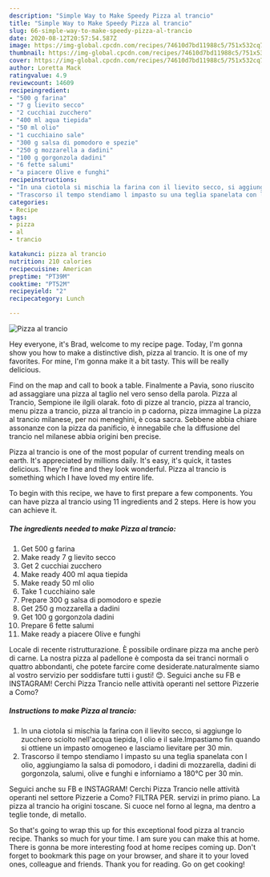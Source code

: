 ```yaml
---
description: "Simple Way to Make Speedy Pizza al trancio"
title: "Simple Way to Make Speedy Pizza al trancio"
slug: 66-simple-way-to-make-speedy-pizza-al-trancio
date: 2020-08-12T20:57:54.587Z
image: https://img-global.cpcdn.com/recipes/74610d7bd11988c5/751x532cq70/pizza-al-trancio-recipe-main-photo.jpg
thumbnail: https://img-global.cpcdn.com/recipes/74610d7bd11988c5/751x532cq70/pizza-al-trancio-recipe-main-photo.jpg
cover: https://img-global.cpcdn.com/recipes/74610d7bd11988c5/751x532cq70/pizza-al-trancio-recipe-main-photo.jpg
author: Loretta Mack
ratingvalue: 4.9
reviewcount: 14609
recipeingredient:
- "500 g farina"
- "7 g lievito secco"
- "2 cucchiai zucchero"
- "400 ml aqua tiepida"
- "50 ml olio"
- "1 cucchiaino sale"
- "300 g salsa di pomodoro e spezie"
- "250 g mozzarella a dadini"
- "100 g gorgonzola dadini"
- "6 fette salumi"
- "a piacere Olive e funghi"
recipeinstructions:
- "In una ciotola si mischia la farina con il lievito secco, si aggiunge lo zucchero sciolto nell&#39;acqua tiepida, l olio e il sale.Impastiamo fin quando si ottiene un impasto omogeneo e lasciamo lievitare per 30 min."
- "Trascorso il tempo stendiamo l impasto su una teglia spanelata con l olio, aggiungiamo la salsa di pomodoro, i dadini di mozzarella, dadini di gorgonzola, salumi, olive e funghi e inforniamo a 180°C per 30 min."
categories:
- Recipe
tags:
- pizza
- al
- trancio

katakunci: pizza al trancio 
nutrition: 210 calories
recipecuisine: American
preptime: "PT39M"
cooktime: "PT52M"
recipeyield: "2"
recipecategory: Lunch

---
```



![Pizza al trancio](https://img-global.cpcdn.com/recipes/74610d7bd11988c5/751x532cq70/pizza-al-trancio-recipe-main-photo.jpg)

Hey everyone, it's Brad, welcome to my recipe page. Today, I'm gonna show you how to make a distinctive dish, pizza al trancio. It is one of my favorites. For mine, I'm gonna make it a bit tasty. This will be really delicious.

Find on the map and call to book a table. Finalmente a Pavia, sono riuscito ad assaggiare una pizza al taglio nel vero senso della parola. Pizza al Trancio, Sempione ile ilgili olarak. foto di pizze al trancio, pizza al trancio, menu pizza a trancio, pizza al trancio in p cadorna, pizza immagine La pizza al trancio milanese, per noi meneghini, è cosa sacra. Sebbene abbia chiare assonanze con la pizza da panificio, è innegabile che la diffusione del trancio nel milanese abbia origini ben precise.

Pizza al trancio is one of the most popular of current trending meals on earth. It's appreciated by millions daily. It's easy, it's quick, it tastes delicious. They're fine and they look wonderful. Pizza al trancio is something which I have loved my entire life.


To begin with this recipe, we have to first prepare a few components. You can have pizza al trancio using 11 ingredients and 2 steps. Here is how you can achieve it.

<!--inarticleads1-->

##### The ingredients needed to make Pizza al trancio:

1. Get 500 g farina
1. Make ready 7 g lievito secco
1. Get 2 cucchiai zucchero
1. Make ready 400 ml aqua tiepida
1. Make ready 50 ml olio
1. Take 1 cucchiaino sale
1. Prepare 300 g salsa di pomodoro e spezie
1. Get 250 g mozzarella a dadini
1. Get 100 g gorgonzola dadini
1. Prepare 6 fette salumi
1. Make ready a piacere Olive e funghi


Locale di recente ristrutturazione. È possibile ordinare pizza ma anche però di carne. La nostra pizza al padellone è composta da sei tranci normali o quattro abbondanti, che potete farcire come desiderate.naturalmente siamo al vostro servizio per soddisfare tutti i gusti! 😊. Seguici anche su FB e INSTAGRAM! Cerchi Pizza Trancio nelle attività operanti nel settore Pizzerie a Como? 

<!--inarticleads2-->

##### Instructions to make Pizza al trancio:

1. In una ciotola si mischia la farina con il lievito secco, si aggiunge lo zucchero sciolto nell&#39;acqua tiepida, l olio e il sale.Impastiamo fin quando si ottiene un impasto omogeneo e lasciamo lievitare per 30 min.
1. Trascorso il tempo stendiamo l impasto su una teglia spanelata con l olio, aggiungiamo la salsa di pomodoro, i dadini di mozzarella, dadini di gorgonzola, salumi, olive e funghi e inforniamo a 180°C per 30 min.


Seguici anche su FB e INSTAGRAM! Cerchi Pizza Trancio nelle attività operanti nel settore Pizzerie a Como? FILTRA PER. servizi in primo piano. La pizza al trancio ha origini toscane. Si cuoce nel forno al legna, ma dentro a teglie tonde, di metallo. 

So that's going to wrap this up for this exceptional food pizza al trancio recipe. Thanks so much for your time. I am sure you can make this at home. There is gonna be more interesting food at home recipes coming up. Don't forget to bookmark this page on your browser, and share it to your loved ones, colleague and friends. Thank you for reading. Go on get cooking!
